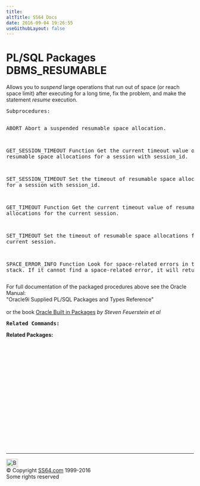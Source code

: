 ```yaml
---
title:
altTitle: SS64 Docs
date: 2016-09-04 19:26:55
useGithubLayout: false
---
```

<!-- #BeginLibraryItem "/Library/head_orapack.lbi" --><!-- #EndLibraryItem --><h1>PL/SQL Packages DBMS_RESUMABLE</h1> 
<p>Allows you to <i>suspend</i> large operations that run out of 
  space (or reach space limit) after executing for a long time, fix the problem, 
  and make the statement <i>resume</i> execution.</p>
<pre>Subprocedures:

ABORT                Abort a suspended resumable space allocation. 

GET_SESSION_TIMEOUT Function
                     Get the current timeout value of the resumable space allocations
                     for a session with session_id. 

SET_SESSION_TIMEOUT  Set the timeout of resumable space allocations 
                     for a session with session_id. 

GET_TIMEOUT Function
                     Get the current timeout value of resumable space allocations
                     for the current session. 

SET_TIMEOUT          Set the timeout of resumable space allocations
                     for the current session. 

SPACE_ERROR_INFO Function
                     Look for space-related errors in the error stack.
                     If it cannot find a space-related error, it will return FALSE.  </pre>
<p><span class="body">For full documentation of the packaged procedures above see the Oracle Manual:<br>
"Oracle9i Supplied PL/SQL Packages and Types Reference"<b><br>
<br>
</b>or the book <a href="../links/orasqllinks.html">Oracle Built in Packages</a> 
<i>by Steven Feuerstein et al</i><b><br>
</b></span></p>
<pre><span class="body"><b>Related Commands:<br></b></span></pre>
<p><span class="body"><b>Related Packages:</b></span> </p>
<p><span class="body"><br>
  </span></p><!-- #BeginLibraryItem "/Library/foot_ora.lbi" --><p>
<!-- oracle-footer -->
<ins class="adsbygoogle" style="display:inline-block;width:300px;height:250px" data-ad-client="ca-pub-6140977852749469" data-ad-slot="4275490898"></ins>
<script>
(adsbygoogle = window.adsbygoogle || []).push({});
</script></p>
<hr>
<div id="bl" class="footer"><a href="DBMS_RESUMABLE.html#"><img src="../images/top.png" width="30" height="22" alt="Back to the Top"></a></div>
<div id="br" class="footer, tagline">© Copyright <a href="http://ss64.com/">SS64.com</a> 1999-2016<br>
Some rights reserved</div><!-- #EndLibraryItem -->

